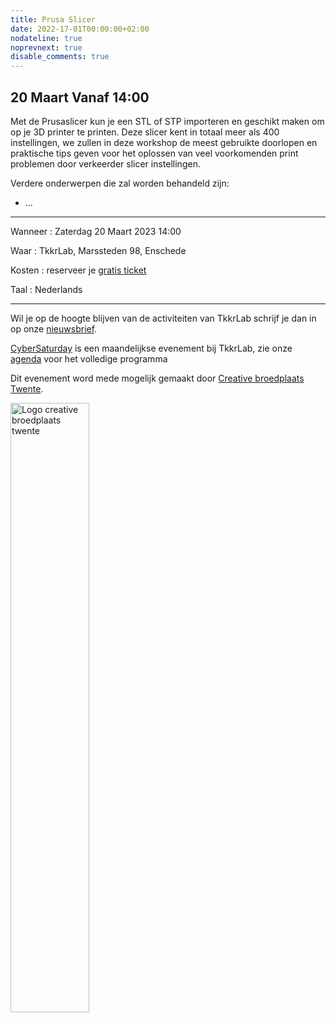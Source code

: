 ```yaml
---
title: Prusa Slicer
date: 2022-17-01T00:00:00+02:00
nodateline: true
noprevnext: true
disable_comments: true
---
```


## 20 Maart Vanaf 14:00 ##


<!-- <div style="margin: 0 15% 5%;">
<img src="/images/fabcreator_fabcore.png" width="450px"  alt="Fabcreator fabcore">
</div> -->

Met de Prusaslicer kun je een STL of STP importeren en geschikt maken om op je 3D printer te printen. Deze slicer kent in totaal meer als 400 instellingen, we zullen in deze workshop de meest gebruikte doorlopen en praktische tips geven voor het oplossen van veel voorkomenden print problemen door verkeerder slicer instellingen. 

Verdere onderwerpen die zal worden behandeld zijn:

 * ...
 

<hr>

Wanneer : Zaterdag 20 Maart 2023 14:00

Waar : TkkrLab, Marssteden 98, Enschede

Kosten : reserveer je [gratis ticket](https://tickets.tkkrlab.space/TkkrLab/)

Taal : Nederlands

<hr>

Wil je op de hoogte blijven van de activiteiten van TkkrLab schrijf je dan in op onze [nieuwsbrief](http://eepurl.com/gLxrLD).


[CyberSaturday](/cybersaturdays/cybersaturday/) is een maandelijkse evenement bij TkkrLab, zie onze [agenda](/agenda/) voor het volledige programma

Dit evenement word mede mogelijk gemaakt door [Creative broedplaats Twente](http://www.creatievebroedplaatsentwente.nl/).

<img width=50% src="/images/Logo-Creatieve-Broedplaatsen-Twente.jpg"  alt="Logo creative broedplaats twente">


